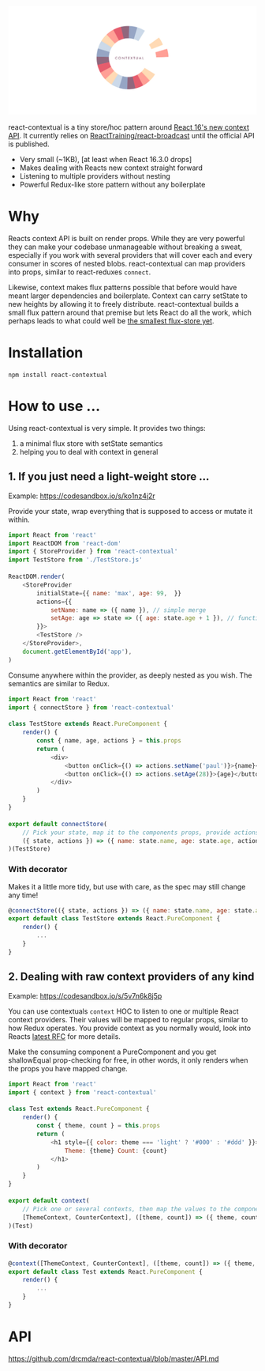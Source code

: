 ![](contextual.jpg)

react-contextual is a tiny store/hoc pattern around [React 16's new context API](https://github.com/acdlite/rfcs/blob/new-version-of-context/text/0000-new-version-of-context.md). It currently relies on [ReactTraining/react-broadcast](https://github.com/ReactTraining/react-broadcast/tree/next) until the official API is published.

* Very small (~1KB), [at least when React 16.3.0 drops]
* Makes dealing with Reacts new context straight forward
* Listening to multiple providers without nesting
* Powerful Redux-like store pattern without any boilerplate

# Why

Reacts context API is built on render props. While they are very powerful they can make your codebase unmanageable without breaking a sweat, especially if you work with several providers that will cover each and every consumer in scores of nested blobs. react-contextual can map providers into props, similar to react-reduxes `connect`.

Likewise, context makes flux patterns possible that before would have meant larger dependencies and boilerplate. Context can carry setState to new heights by allowing it to freely distribute. react-contextual builds a small flux pattern around that premise but lets React do all the work, which perhaps leads to what could well be [the smallest flux-store yet](https://github.com/drcmda/react-contextual/blob/master/src/store.js).

# Installation

    npm install react-contextual

# How to use ...

Using react-contextual is very simple. It provides two things:

1. a minimal flux store with setState semantics
2. helping you to deal with context in general

## 1. If you just need a light-weight store ...

Example: https://codesandbox.io/s/ko1nz4j2r

Provide your state, wrap everything that is supposed to access or mutate it within.

```js
import React from 'react'
import ReactDOM from 'react-dom'
import { StoreProvider } from 'react-contextual'
import TestStore from './TestStore.js'

ReactDOM.render(
    <StoreProvider
        initialState={{ name: 'max', age: 99,  }}
        actions={{
            setName: name => ({ name }), // simple merge
            setAge: age => state => ({ age: state.age + 1 }), // functional merge with more access
        }}>
        <TestStore />
    </StoreProvider>,
    document.getElementById('app'),
)
```

Consume anywhere within the provider, as deeply nested as you wish. The semantics are similar to Redux.

```js
import React from 'react'
import { connectStore } from 'react-contextual'

class TestStore extends React.PureComponent {
    render() {
        const { name, age, actions } = this.props
        return (
            <div>
                <button onClick={() => actions.setName('paul')}>{name}</button>
                <button onClick={() => actions.setAge(28)}>{age}</button>
            </div>
        )
    }
}

export default connectStore(
    // Pick your state, map it to the components props, provide actions ...
    ({ state, actions }) => ({ name: state.name, age: state.age, actions })
)(TestStore)
```

### With decorator

Makes it a little more tidy, but use with care, as the spec may still change any time!

```js
@connectStore(({ state, actions }) => ({ name: state.name, age: state.age, actions }))
export default class TestStore extends React.PureComponent {
    render() {
        ...
    }
}
```

## 2. Dealing with raw context providers of any kind

Example: https://codesandbox.io/s/5v7n6k8j5p

You can use contextuals `context` HOC to listen to one or multiple React context providers. Their values will be mapped to regular props, similar to how Redux operates. You provide context as you normally would, look into Reacts [latest RFC](https://github.com/acdlite/rfcs/blob/new-version-of-context/text/0000-new-version-of-context.md) for more details.

Make the consuming component a PureComponent and you get shallowEqual prop-checking for free, in other words, it only renders when the props you have mapped change.

```js
import React from 'react'
import { context } from 'react-contextual'

class Test extends React.PureComponent {
    render() {
        const { theme, count } = this.props
        return (
            <h1 style={{ color: theme === 'light' ? '#000' : '#ddd' }}>
                Theme: {theme} Count: {count}
            </h1>
        )
    }
}

export default context(
    // Pick one or several contexts, then map the values to the components props ...
    [ThemeContext, CounterContext], ([theme, count]) => ({ theme, count })
)(Test)
```

### With decorator

```js
@context([ThemeContext, CounterContext], ([theme, count]) => ({ theme, count }))
export default class Test extends React.PureComponent {
    render() {
        ...
    }
}
```

# API

https://github.com/drcmda/react-contextual/blob/master/API.md

